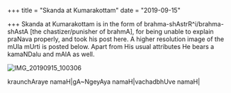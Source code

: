 +++
title = "Skanda at Kumarakottam"
date = "2019-09-15"

+++
Skanda at Kumarakottam is in the form of brahma-shAstrR^i/brahma-shAstA
\[the chastizer/punisher of brahmA\], for being unable to explain
praNava properly, and took his post here. A higher resolution image of
the mUla mUrti is posted below. Apart from His usual attributes He
bears a kamaNDalu and mAlA as well.

![IMG_20190915_100306](https://padmavajrablog.files.wordpress.com/2019/09/img_20190915_100306-1.jpg?w=739)

kraunchAraye namaH\|gA\~NgeyAya namaH\|vachadbhUve namaH\|
